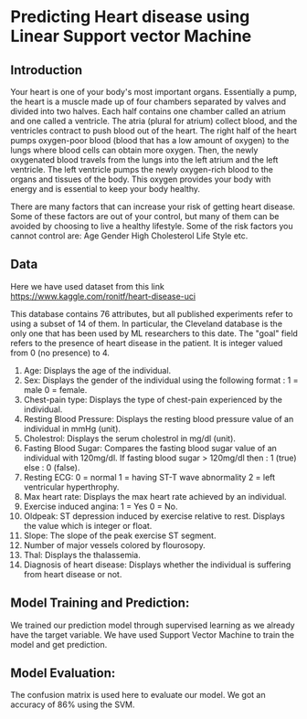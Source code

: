 # Predicting Heart disease using Linear Support vector Machine

## Introduction 

Your heart is one of your body's most important organs. Essentially a pump, the heart is a muscle made up of four chambers separated by valves and divided into two halves. Each half contains one chamber called an atrium and one called a ventricle. The atria (plural for atrium) collect blood, and the ventricles contract to push blood out of the heart. The right half of the heart pumps oxygen-poor blood (blood that has a low amount of oxygen) to the lungs where blood cells can obtain more oxygen. Then, the newly oxygenated blood travels from the lungs into the left atrium and the left ventricle. The left ventricle pumps the newly oxygen-rich blood to the organs and tissues of the body. This oxygen provides your body with energy and is essential to keep your body healthy.

There are many factors that can increase your risk of getting heart disease. Some of these factors are out of your control, but many of them can be avoided by choosing to live a healthy lifestyle. Some of the risk factors you cannot control are: 
Age
Gender
High Cholesterol 
Life Style etc. 
##  Data
Here we have used  dataset from this link https://www.kaggle.com/ronitf/heart-disease-uci

This database contains 76 attributes, but all published experiments refer to using a subset of 14 of them. In particular, the Cleveland database is the only one that has been used by ML researchers to
this date. The "goal" field refers to the presence of heart disease in the patient. It is integer valued from 0 (no presence) to 4.

1. Age: Displays the age of the individual.
2. Sex: Displays the gender of the individual using the following format : 1 = male 0 = female.
3. Chest-pain type: Displays the type of chest-pain experienced by the individual.
4. Resting Blood Pressure: Displays the resting blood pressure value of an individual in mmHg (unit).
5. Cholestrol: Displays the serum cholestrol in mg/dl (unit).
6. Fasting Blood Sugar: Compares the fasting blood sugar value of an individual with 120mg/dl. If fasting blood sugar > 120mg/dl then : 1 (true) else : 0 (false).
7. Resting ECG: 0 = normal 1 = having ST-T wave abnormality 2 = left ventricular hyperthrophy.
8. Max heart rate: Displays the max heart rate achieved by an individual.
9. Exercise induced angina: 1 = Yes 0 = No.
10. Oldpeak: ST depression induced by exercise relative to rest. Displays the value which is integer or float.
11. Slope: The slope of the peak exercise ST segment.
12. Number of major vessels colored by flourosopy.
13. Thal: Displays the thalassemia.
14. Diagnosis of heart disease: Displays whether the individual is suffering from heart disease or not.

## Model Training and Prediction:
We trained our prediction model through supervised learning as we already have the target variable. We have used Support Vector Machine to train the model and get prediction.

## Model Evaluation:
The confusion matrix is used here to evaluate our model. We got an accuracy of 86% using the SVM.
